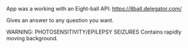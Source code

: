 App was a working with an Eight-ball API:
https://8ball.delegator.com/

Gives an answer to any question you want.

WARNING: PHOTOSENSITIVITY/EPILEPSY SEIZURES
Contains rapidly moving background.
